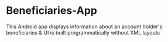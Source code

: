 # Beneficiaries-App
 This Android app displays information about an account holder's beneficiaries &amp;  UI is built programmatically without XML layouts
